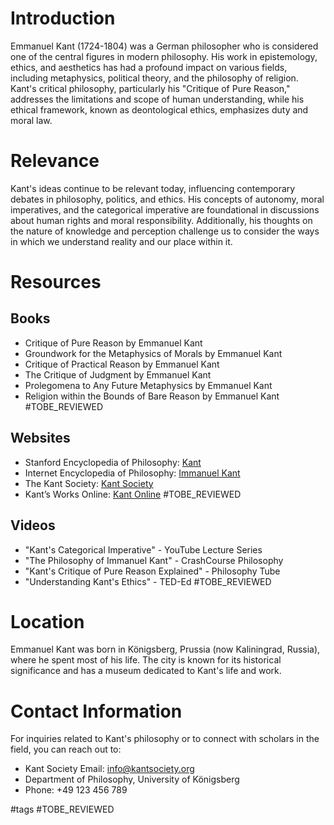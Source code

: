 # Introduction

Emmanuel Kant (1724-1804) was a German philosopher who is considered one of the central figures in modern philosophy. His work in epistemology, ethics, and aesthetics has had a profound impact on various fields, including metaphysics, political theory, and the philosophy of religion. Kant's critical philosophy, particularly his "Critique of Pure Reason," addresses the limitations and scope of human understanding, while his ethical framework, known as deontological ethics, emphasizes duty and moral law.

# Relevance

Kant's ideas continue to be relevant today, influencing contemporary debates in philosophy, politics, and ethics. His concepts of autonomy, moral imperatives, and the categorical imperative are foundational in discussions about human rights and moral responsibility. Additionally, his thoughts on the nature of knowledge and perception challenge us to consider the ways in which we understand reality and our place within it.

# Resources

## Books

- Critique of Pure Reason by Emmanuel Kant
- Groundwork for the Metaphysics of Morals by Emmanuel Kant
- Critique of Practical Reason by Emmanuel Kant
- The Critique of Judgment by Emmanuel Kant
- Prolegomena to Any Future Metaphysics by Emmanuel Kant
- Religion within the Bounds of Bare Reason by Emmanuel Kant #TOBE_REVIEWED

## Websites

- Stanford Encyclopedia of Philosophy: [Kant](https://plato.stanford.edu/entries/kant/)
- Internet Encyclopedia of Philosophy: [Immanuel Kant](https://iep.utm.edu/kant/)
- The Kant Society: [Kant Society](http://www.kantsociety.org/)
- Kant’s Works Online: [Kant Online](https://www.kantonline.com) #TOBE_REVIEWED

## Videos

- "Kant's Categorical Imperative" - YouTube Lecture Series
- "The Philosophy of Immanuel Kant" - CrashCourse Philosophy
- "Kant's Critique of Pure Reason Explained" - Philosophy Tube
- "Understanding Kant's Ethics" - TED-Ed #TOBE_REVIEWED

# Location

Emmanuel Kant was born in Königsberg, Prussia (now Kaliningrad, Russia), where he spent most of his life. The city is known for its historical significance and has a museum dedicated to Kant's life and work.

# Contact Information

For inquiries related to Kant's philosophy or to connect with scholars in the field, you can reach out to:

- Kant Society Email: info@kantsociety.org
- Department of Philosophy, University of Königsberg
- Phone: +49 123 456 789

#tags 
#TOBE_REVIEWED
